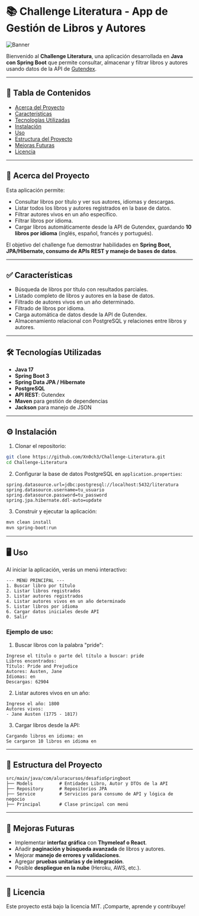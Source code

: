 # 📚 Challenge Literatura - App de Gestión de Libros y Autores

![Banner](https://cdn.pixabay.com/photo/2017/02/10/10/33/book-2053756_1280.jpg)

Bienvenido al **Challenge Literatura**, una aplicación desarrollada en **Java con Spring Boot** que permite consultar, almacenar y filtrar libros y autores usando datos de la API de [Gutendex](https://gutendex.com/).

---

## 🔹 Tabla de Contenidos

* [Acerca del Proyecto](#-acerca-del-proyecto)
* [Características](#-características)
* [Tecnologías Utilizadas](#-tecnologías-utilizadas)
* [Instalación](#-instalación)
* [Uso](#-uso)
* [Estructura del Proyecto](#-estructura-del-proyecto)
* [Mejoras Futuras](#-mejoras-futuras)
* [Licencia](#-licencia)

---

## 📖 Acerca del Proyecto

Esta aplicación permite:

* Consultar libros por título y ver sus autores, idiomas y descargas.
* Listar todos los libros y autores registrados en la base de datos.
* Filtrar autores vivos en un año específico.
* Filtrar libros por idioma.
* Cargar libros automáticamente desde la API de Gutendex, guardando **10 libros por idioma** (inglés, español, francés y portugués).

El objetivo del challenge fue demostrar habilidades en **Spring Boot, JPA/Hibernate, consumo de APIs REST y manejo de bases de datos**.

---

## ✅ Características

* Búsqueda de libros por título con resultados parciales.
* Listado completo de libros y autores en la base de datos.
* Filtrado de autores vivos en un año determinado.
* Filtrado de libros por idioma.
* Carga automática de datos desde la API de Gutendex.
* Almacenamiento relacional con PostgreSQL y relaciones entre libros y autores.

---

## 🛠 Tecnologías Utilizadas

* **Java 17**
* **Spring Boot 3**
* **Spring Data JPA / Hibernate**
* **PostgreSQL**
* **API REST**: Gutendex
* **Maven** para gestión de dependencias
* **Jackson** para manejo de JSON

---

## ⚙️ Instalación

1. Clonar el repositorio:

```bash
git clone https://github.com/Xn0ch3/Challenge-Literatura.git
cd Challenge-Literatura
```

2. Configurar la base de datos PostgreSQL en `application.properties`:

```properties
spring.datasource.url=jdbc:postgresql://localhost:5432/literatura
spring.datasource.username=tu_usuario
spring.datasource.password=tu_password
spring.jpa.hibernate.ddl-auto=update
```

3. Construir y ejecutar la aplicación:

```bash
mvn clean install
mvn spring-boot:run
```

---

## 🖥 Uso

Al iniciar la aplicación, verás un menú interactivo:

```
--- MENÚ PRINCIPAL ---
1. Buscar libro por título
2. Listar libros registrados
3. Listar autores registrados
4. Listar autores vivos en un año determinado
5. Listar libros por idioma
6. Cargar datos iniciales desde API
0. Salir
```

### Ejemplo de uso:

1. Buscar libros con la palabra "pride":

```
Ingrese el título o parte del título a buscar: pride
Libros encontrados:
Título: Pride and Prejudice
Autores: Austen, Jane
Idiomas: en
Descargas: 62904
```

2. Listar autores vivos en un año:

```
Ingrese el año: 1800
Autores vivos:
- Jane Austen (1775 - 1817)
```

3. Cargar libros desde la API:

```
Cargando libros en idioma: en
Se cargaron 10 libros en idioma en
```

---

## 📁 Estructura del Proyecto

```
src/main/java/com/aluracursos/desafioSpringboot
├── Models          # Entidades Libro, Autor y DTOs de la API
├── Repository      # Repositorios JPA
├── Service         # Servicios para consumo de API y lógica de negocio
├── Principal       # Clase principal con menú
```

---

## 🚀 Mejoras Futuras

* Implementar **interfaz gráfica** con **Thymeleaf o React**.
* Añadir **paginación y búsqueda avanzada** de libros y autores.
* Mejorar **manejo de errores y validaciones**.
* Agregar **pruebas unitarias y de integración**.
* Posible **despliegue en la nube** (Heroku, AWS, etc.).

---

## 📝 Licencia

Este proyecto está bajo la licencia MIT.
¡Comparte, aprende y contribuye!

